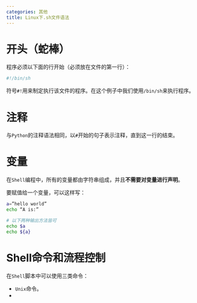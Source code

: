 ```yaml
---
categories: 其他
title: Linux下.sh文件语法
---
```


# 开头（蛇棒）

程序必须以下面的行开始（必须放在文件的第一行）：

```sh
#!/bin/sh
```

符号`#!`用来制定执行该文件的程序。在这个例子中我们使用`/bin/sh`来执行程序。

# 注释

与`Python`的注释语法相同，以`#`开始的句子表示注释，直到这一行的结束。

# 变量

在`Shell`编程中，所有的变量都由字符串组成，并且**不需要对变量进行声明**。

要赋值给一个变量，可以这样写：

```sh
a=”hello world”
echo “A is:”

# 以下两种输出方法皆可
echo $a
echo ${a}
```

# Shell命令和流程控制

在```Shell```脚本中可以使用三类命令：

- `Unix`命令。
- 

